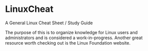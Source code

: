 # LinuxCheat
A General Linux Cheat Sheet / Study Guide

The purpose of this is to organize knowledge for Linux users and administrators and is considered a work-in-progress. Another great
resource worth checking out is the Linux Foundation website.
